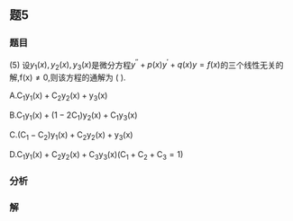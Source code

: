 ## 题5
### 题目
(5) 设${y}_{1}( x) ,{y}_{2}( x) ,{y}_{3}( x)$是微分方程${y}^{\prime \prime } + p( x) {y}^{\prime } + q( x) y = f( x)$的三个线性无关的解,$\mathrm{f}( \mathrm{x})  \neq  0$,则该方程的通解为 ( ).

A.${\mathrm{C}}_{1}{\mathrm{y}}_{1}( \mathrm{x})  + {\mathrm{C}}_{2}{\mathrm{y}}_{2}( \mathrm{x})  + {\mathrm{y}}_{3}( \mathrm{x})$

B.${\mathrm{C}}_{1}{\mathrm{y}}_{1}( \mathrm{x})  + ( {1 - 2{\mathrm{C}}_{1}}) {\mathrm{y}}_{2}( \mathrm{x})  + {\mathrm{C}}_{1}{\mathrm{y}}_{3}( \mathrm{x})$

C.$( {{\mathrm{C}}_{1} - {\mathrm{C}}_{2}}) {\mathrm{y}}_{1}( \mathrm{x})  + {\mathrm{C}}_{2}{\mathrm{y}}_{2}( \mathrm{x})  + {\mathrm{y}}_{3}( \mathrm{x})$

D.${\mathrm{C}}_{1}{\mathrm{y}}_{1}( \mathrm{x})  + {\mathrm{C}}_{2}{\mathrm{y}}_{2}( \mathrm{x})  + {\mathrm{C}}_{3}{\mathrm{y}}_{3}( \mathrm{x}) ( {{\mathrm{C}}_{1} + {\mathrm{C}}_{2} + {\mathrm{C}}_{3} = 1})$

### 分析

### 解